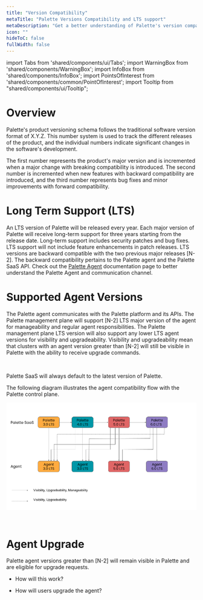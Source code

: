 ```yaml
---
title: "Version Compatibility"
metaTitle: "Palette Versions Compatibility and LTS support"
metaDescription: "Get a better understanding of Palette's version compability policy and how LTS support works."
icon: ""
hideToC: false
fullWidth: false
---
```


import Tabs from 'shared/components/ui/Tabs';
import WarningBox from 'shared/components/WarningBox';
import InfoBox from 'shared/components/InfoBox';
import PointsOfInterest from 'shared/components/common/PointOfInterest';
import Tooltip from "shared/components/ui/Tooltip";

# Overview

Palette's product versioning schema follows the traditional software version format of X.Y.Z. This number system is used to track the different releases of the product, and the individual numbers indicate significant changes in the software's development. 

The first number represents the product's major version and is incremented when a major change with breaking compatibility is introduced. The second number is incremented when new features with backward compatibility are introduced, and the third number represents bug fixes and minor improvements with forward compatibility.


# Long Term Support (LTS)

An LTS version of Palette will be released every year. Each major version of Palette will receive long-term support for three years starting from the release date. Long-term support includes security patches and bug fixes. LTS support will not include feature enhancements in patch releases. LTS versions are backward compatible with the two previous major releases [N-2]. The backward compatibility pertains to the Palette agent and the Palette SaaS API. Check out the [Palette Agent](/architecture/agent-architecture) documentation page to better understand the Palette Agent and communication channel.

# Supported Agent Versions

The Palette agent communicates with the Palette platform and its APIs. The Palette management plane will support [N-2] LTS major version of the agent for manageability and regular agent responsibilities. The Palette management plane LTS  version will also support any lower LTS agent versions for visibility and upgradeability. Visibility and upgradeability mean that clusters with an agent version greater than [N-2] will still be visible in Palette with the ability to receive upgrade commands.

<br />

<InfoBox>

Palette SaaS will always default to the latest version of Palette.

</InfoBox>


The following diagram illustrates the agent compatibility flow with the Palette control plane.

![Palette control plane and agent compatability flow](architecture_agent-archicture-agent-saas-diagram.png.png)

<br />


# Agent Upgrade

Palette agent versions greater than [N-2] will remain visible in Palette and are eligible for upgrade requests.

- How will this work?

- How will users upgrade the agent?

<br />